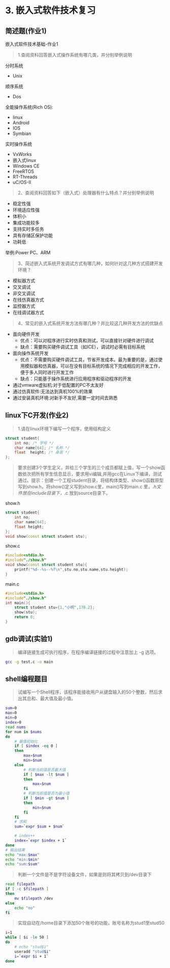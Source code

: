 # 3. 嵌入式软件技术复习
## 简述题(作业1)
嵌入式软件技术基础-作业1

> 1.查阅资料回答嵌入式操作系统有哪几类，并分别举例说明

分时系统
* Unix

顺序系统
* Dos

全能操作系统(Rich OS):
* linux
* Android
* IOS
* Symbian
  
实时操作系统
* VxWorks
* 嵌入式linux
* Windows CE
* FreeRTOS
* RT-Threads
* uC/OS-II
>2、查阅资料回答如下（嵌入式）处理器有什么特点？并分别举例说明

* 稳定性强
* 环境适应性强
* 体积小
* 集成功能较多
* 支持实时多任务
* 具有存储区保护功能
* 功耗低
  
举例:Power PC、ARM

>3、简述嵌入式系统开发调试方式有哪几种，如何针对这几种方式搭建开发环境？

* 模拟器方式
* 交叉调试
* 非交叉调试
* 在线仿真器方式
* 监控器方式
* 在线调试器方式
  
>4、常见的嵌入式系统开发方法有哪几种？并比较这几种开发方法的优缺点

* 面向硬件开发
  * 优点：可以对程序进行实时仿真和测试，可以直接针对硬件进行调试
  * 缺点：需要购买硬件调试工具（如ICE），调试时必需有目标系统
* 面向操作系统开发
  * 优点：不需要购买硬件调试工具，节省开发成本。最为重要的是，通过使用模拟器和仿真器，可以在没有目标系统的情况下完成相应的开发工作，便于多人同时进行开发工作 
  * 缺点：只能基于操作系统进行应用程序和驱动程序的开发
* 通过vmware虚拟机:对于低配置的PC不太友好
* 通过仿真软件:无法达到真机100%的效果
* 通过安装真机环境:对新手不友好,需要一定时间去熟悉

## linux下C开发(作业2)
>1.请在linux环境下编写一个程序，使用结构定义
```cpp 
struct student{
    int no; /* 学号 */
    char name[64]; /* 名称 */
    float  height; /* 身高 */
};
```
>要求创建3个学生定义，并给三个学生的三个成员都赋上值，写一个show函数依次把所有学生信息显示，要求用vi编辑,并用gcc在Linux下编译，测试通过。提示：创建一个工程student目录，将结构体类型、show()函数原型写到show.h，将show()定义写到show.c里，main()写到main.c 里，*.h文件放在include目录下，*.c 放到source目录下。

show.h
```cpp
struct student{
	int no;
	char name[64];
	float height;
};
void show(const struct student stu);
```
show.c
```cpp
#include<stdio.h>
#include"./show.h"
void show(const struct student stu){
	printf("%d--%s--%f\n",stu.no,stu.name,stu.height);
}
```
main.c
```cpp
#include<stdio.h>
#include"./show.h"
int main(){
	struct student stu={1,"小明",170.2};
	show(stu);
	return 0;
}
```

## gdb调试(实验1)
>编译链接生成可执行程序，在程序编译链接的过程中注意加上 -g 选项。
```bash
gcc -g test.c -o main
```
## shell编程题目
>试编写一个Shell程序，该程序能接收用户从键盘输入的50个整数，然后求出其总和、最大值及最小值。

```bash
sum=0
max=0
min=0
index=0
read nums
for num in $nums
do 
    # 最值初始化
    if [ $index -eq 0 ]
    then
        max=$num
        min=$num
    else
        # 判断当前值是否最大值
        if [ $max -lt $num ]
        then
            max=$num
        fi
        # 判断当前值是否为最小值
        if [ $min -gt $num ]
        then
            min=$num
        fi
    fi
    # 求和
    sum=`expr $sum + $num`

    # index++
    index=`expr $index + 1`
done
# 输出结果
echo "max:$max"
echo "min:$min"
echo "sum:$sum"
```

>判断一个文件是不是字符设备文件，如果是则将其拷贝到/dev目录下

```bash
read filepath
if [ -c $filepath ]
then
    mv $filepath /dev
else
    echo "no"
fi
```

>实现自动在/home目录下添加50个账号的功能，账号名称为stud1至stud50

```bash
i=1
while [ $i -le 50 ]
do
    # echo "stud$i"
    useradd "stud$i"
    i=`expr $i + 1`
done
```